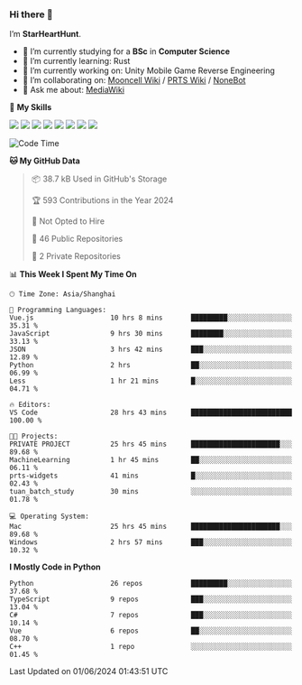 ### Hi there 👋

I’m **StarHeartHunt**.

- 🏫 I’m currently studying for a **BSc** in **Computer Science**
- 🌱 I’m currently learning: Rust
- 🔭 I’m currently working on: Unity Mobile Game Reverse Engineering
- 👯 I’m collaborating on: [Mooncell Wiki](https://fgo.wiki/) / [PRTS Wiki](http://prts.wiki/) / [NoneBot](https://github.com/nonebot)
- 💬 Ask me about: [MediaWiki](https://www.mediawiki.org)

🌟 **My Skills**

![](https://img.shields.io/badge/-Python-3e74a2?style=flat-square&logo=Python&logoColor=fff)
![](https://img.shields.io/badge/-Node.js-339933?style=flat-square&logo=node.js&logoColor=fff)
![](https://img.shields.io/badge/-Vue-4fc08d?style=flat-square&logo=vue.js&logoColor=fff)
![](https://img.shields.io/badge/-React-2d98ce?style=flat-square&logo=React&logoColor=fff)
![](https://img.shields.io/badge/-TypeScript-3178C6?style=flat-square&logo=TypeScript&logoColor=fff)
![](https://img.shields.io/badge/-Docker-2496ED?style=flat-square&logo=Docker&logoColor=fff)
![](https://img.shields.io/badge/-Linux-000000?style=flat-square&logo=Linux&logoColor=fff)
![](https://img.shields.io/badge/-Dotnet-512bd4?style=flat-square&logo=.net&logoColor=fff)

<!--START_SECTION:waka-->
![Code Time](http://img.shields.io/badge/Code%20Time-1%2C052%20hrs%2034%20mins-blue)

**🐱 My GitHub Data** 

> 📦 38.7 kB Used in GitHub's Storage 
 > 
> 🏆 593 Contributions in the Year 2024
 > 
> 🚫 Not Opted to Hire
 > 
> 📜 46 Public Repositories 
 > 
> 🔑 2 Private Repositories 
 > 
📊 **This Week I Spent My Time On** 

```text
🕑︎ Time Zone: Asia/Shanghai

💬 Programming Languages: 
Vue.js                   10 hrs 8 mins       █████████░░░░░░░░░░░░░░░░   35.31 % 
JavaScript               9 hrs 30 mins       ████████░░░░░░░░░░░░░░░░░   33.13 % 
JSON                     3 hrs 42 mins       ███░░░░░░░░░░░░░░░░░░░░░░   12.89 % 
Python                   2 hrs               ██░░░░░░░░░░░░░░░░░░░░░░░   06.99 % 
Less                     1 hr 21 mins        █░░░░░░░░░░░░░░░░░░░░░░░░   04.71 % 

🔥 Editors: 
VS Code                  28 hrs 43 mins      █████████████████████████   100.00 % 

🐱‍💻 Projects: 
PRIVATE PROJECT          25 hrs 45 mins      ██████████████████████░░░   89.68 % 
MachineLearning          1 hr 45 mins        ██░░░░░░░░░░░░░░░░░░░░░░░   06.11 % 
prts-widgets             41 mins             █░░░░░░░░░░░░░░░░░░░░░░░░   02.43 % 
tuan_batch_study         30 mins             ░░░░░░░░░░░░░░░░░░░░░░░░░   01.78 % 

💻 Operating System: 
Mac                      25 hrs 45 mins      ██████████████████████░░░   89.68 % 
Windows                  2 hrs 57 mins       ███░░░░░░░░░░░░░░░░░░░░░░   10.32 % 
```

**I Mostly Code in Python** 

```text
Python                   26 repos            █████████░░░░░░░░░░░░░░░░   37.68 % 
TypeScript               9 repos             ███░░░░░░░░░░░░░░░░░░░░░░   13.04 % 
C#                       7 repos             ███░░░░░░░░░░░░░░░░░░░░░░   10.14 % 
Vue                      6 repos             ██░░░░░░░░░░░░░░░░░░░░░░░   08.70 % 
C++                      1 repo              ░░░░░░░░░░░░░░░░░░░░░░░░░   01.45 % 
```




 Last Updated on 01/06/2024 01:43:51 UTC
<!--END_SECTION:waka-->

